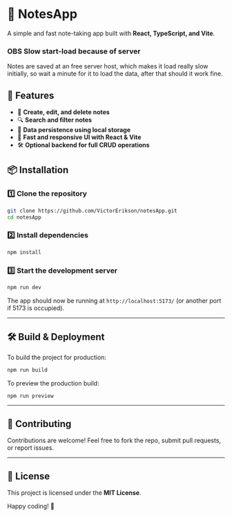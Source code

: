 # 📝 NotesApp

A simple and fast note-taking app built with **React, TypeScript, and Vite**.

### OBS Slow start-load because of server

Notes are saved at an free server host, which makes it load really slow initially, so wait a minute for it to load the data, after that should it work fine.

## 🚀 Features

- 📌 **Create, edit, and delete notes**
- 🔍 **Search and filter notes**
- 💾 **Data persistence using local storage**
- 🔄 **Fast and responsive UI with React & Vite**
- 🛠️ **Optional backend for full CRUD operations**

## 📦 Installation

### 1️⃣ Clone the repository

```sh
git clone https://github.com/VictorErikson/notesApp.git
cd notesApp
```

### 2️⃣ Install dependencies

```sh
npm install
```

### 3️⃣ Start the development server

```sh
npm run dev
```

The app should now be running at `http://localhost:5173/` (or another port if 5173 is occupied).

---

## 🛠️ Build & Deployment

To build the project for production:

```sh
npm run build
```

To preview the production build:

```sh
npm run preview
```

---

## 🤝 Contributing

Contributions are welcome! Feel free to fork the repo, submit pull requests, or report issues.

---

## 📜 License

This project is licensed under the **MIT License**.

Happy coding! 🚀
